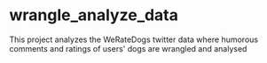 # wrangle_analyze_data
This project analyzes the WeRateDogs twitter data where humorous comments and ratings of users' dogs are wrangled and analysed
